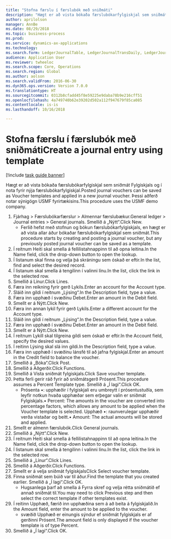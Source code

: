 ```yaml
--- 
title: "Stofna færslu í færslubók með sniðmáti"
description: "Hægt er að vista bókaða færslubókarfylgiskjal sem sniðmát Fylgiskjals og í nota fyrir nýja færslubókarfylgiskjal."
author: aprilolson
manager: AnnBe
ms.date: 08/29/2018
ms.topic: business-process
ms.prod: 
ms.service: dynamics-ax-applications
ms.technology: 
ms.search.form: LedgerJournalTable, LedgerJournalTransDaily, LedgerJournalTransVoucherTemplate
audience: Application User
ms.reviewer: twheeloc
ms.search.scope: Core, Operations
ms.search.region: Global
ms.author: aolson
ms.search.validFrom: 2016-06-30
ms.dyn365.ops.version: Version 7.0.0
ms.translationtype: HT
ms.sourcegitcommit: 0312b8cfadd45f8e59225e9daba78b9e216cff51
ms.openlocfilehash: 4a749740b62e39202d502a112f947679f85ca085
ms.contentlocale: is-is
ms.lasthandoff: 10/16/2018

---
```

# <a name="create-a-journal-entry-using-template"></a><span data-ttu-id="0e97c-103">Stofna færslu í færslubók með sniðmáti</span><span class="sxs-lookup"><span data-stu-id="0e97c-103">Create a journal entry using template</span></span>

[!include [task guide banner](../../includes/task-guide-banner.md)]

<span data-ttu-id="0e97c-104">Hægt er að vista bókaða færslubókarfylgiskjal sem sniðmát Fylgiskjals og í nota fyrir nýja færslubókarfylgiskjal.</span><span class="sxs-lookup"><span data-stu-id="0e97c-104">Posted journal vouchers can be saved as Voucher templates and applied in a new journal voucher.</span></span> <span data-ttu-id="0e97c-105">Þessi aðferð notar sýnigögn USMF fyrirtækisins.</span><span class="sxs-lookup"><span data-stu-id="0e97c-105">This procedure uses the USMF demo company.</span></span>

1. <span data-ttu-id="0e97c-106">Fjárhag > Færslubókarfærslur > Almennar færslubækur.</span><span class="sxs-lookup"><span data-stu-id="0e97c-106">General ledger > Journal entries > General journals.</span></span> <span data-ttu-id="0e97c-107">Smellið á „Nýtt“.</span><span class="sxs-lookup"><span data-stu-id="0e97c-107">Click New.</span></span>
    * <span data-ttu-id="0e97c-108">Ferlið hefst með stofnun og bókun færslubókarfylgiskjals, en hægt er að vista allar áður bókaðar færslubókarfylgiskjal sem sniðmát.</span><span class="sxs-lookup"><span data-stu-id="0e97c-108">This procedure starts by creating and posting a journal voucher, but any previously posted journal voucher can be saved as a template.</span></span>  
2. <span data-ttu-id="0e97c-109">Í reitnum Heiti skal smella á fellilistahnappinn til að opna leitina.</span><span class="sxs-lookup"><span data-stu-id="0e97c-109">In the Name field, click the drop-down button to open the lookup.</span></span>
3. <span data-ttu-id="0e97c-110">Í listanum skal finna og velja þá skráningu sem óskað er eftir.</span><span class="sxs-lookup"><span data-stu-id="0e97c-110">In the list, find and select the desired record.</span></span>
4. <span data-ttu-id="0e97c-111">Í listanum skal smella á tengilinn í valinni línu.</span><span class="sxs-lookup"><span data-stu-id="0e97c-111">In the list, click the link in the selected row.</span></span>
5. <span data-ttu-id="0e97c-112">Smellið á Línur.</span><span class="sxs-lookup"><span data-stu-id="0e97c-112">Click Lines.</span></span>
6. <span data-ttu-id="0e97c-113">Færa inn reikning fyrir gerð Lykils.</span><span class="sxs-lookup"><span data-stu-id="0e97c-113">Enter an account for the Account type.</span></span>
7. <span data-ttu-id="0e97c-114">Sláið inn gildi í reitnum „Lýsing“.</span><span class="sxs-lookup"><span data-stu-id="0e97c-114">In the Description field, type a value.</span></span>
8. <span data-ttu-id="0e97c-115">Færa inn upphæð í svæðinu Debet.</span><span class="sxs-lookup"><span data-stu-id="0e97c-115">Enter an amount in the Debit field.</span></span>
9. <span data-ttu-id="0e97c-116">Smellt er á Nýtt.</span><span class="sxs-lookup"><span data-stu-id="0e97c-116">Click New.</span></span>
10. <span data-ttu-id="0e97c-117">Færa inn annan lykil fyrir gerð Lykils.</span><span class="sxs-lookup"><span data-stu-id="0e97c-117">Enter a different account for the Account type.</span></span>
11. <span data-ttu-id="0e97c-118">Sláið inn gildi í reitnum „Lýsing“.</span><span class="sxs-lookup"><span data-stu-id="0e97c-118">In the Description field, type a value.</span></span>
12. <span data-ttu-id="0e97c-119">Færa inn upphæð í svæðinu Debet.</span><span class="sxs-lookup"><span data-stu-id="0e97c-119">Enter an amount in the Debit field.</span></span>
13. <span data-ttu-id="0e97c-120">Smellt er á Nýtt.</span><span class="sxs-lookup"><span data-stu-id="0e97c-120">Click New.</span></span>
14. <span data-ttu-id="0e97c-121">Í reitnum Lykill skal tilgreina gildi sem óskað er eftir.</span><span class="sxs-lookup"><span data-stu-id="0e97c-121">In the Account field, specify the desired values.</span></span>
15. <span data-ttu-id="0e97c-122">Í reitinn Lýsing skal slá inn gildi.</span><span class="sxs-lookup"><span data-stu-id="0e97c-122">In the Description field, type a value.</span></span>
16. <span data-ttu-id="0e97c-123">Færa inn upphæð í svæðinu lánsfé til að jafna fylgiskjal.</span><span class="sxs-lookup"><span data-stu-id="0e97c-123">Enter an amount in the Credit field to balance the voucher.</span></span>
17. <span data-ttu-id="0e97c-124">Smellið á „Bóka“.</span><span class="sxs-lookup"><span data-stu-id="0e97c-124">Click Post.</span></span>
18. <span data-ttu-id="0e97c-125">Smellið á Aðgerðir.</span><span class="sxs-lookup"><span data-stu-id="0e97c-125">Click Functions.</span></span>
19. <span data-ttu-id="0e97c-126">Smellið á Vista sniðmát fylgiskjals.</span><span class="sxs-lookup"><span data-stu-id="0e97c-126">Click Save voucher template.</span></span>
20. <span data-ttu-id="0e97c-127">Þetta ferli gerir ráð fyrir að sniðmátsgerð Prósent.</span><span class="sxs-lookup"><span data-stu-id="0e97c-127">This procedure assumes a Percent Template type.</span></span> <span data-ttu-id="0e97c-128">Smellið á „Í lagi“.</span><span class="sxs-lookup"><span data-stu-id="0e97c-128">Click OK.</span></span>
    * <span data-ttu-id="0e97c-129">Prósenta •: upphæðir í fylgiskjali eru umbreytt í prósentustuðla, sem leyfir notkun hvaða upphæðar sem erþegar valin er sniðmát Fylgiskjals.</span><span class="sxs-lookup"><span data-stu-id="0e97c-129">• Percent: The amounts in the voucher are converted into percentage factors, which allows any amount to be applied when the Voucher template is selected.</span></span>  <span data-ttu-id="0e97c-130">Upphæð •: raunverulegar upphæðir verða vistaðar og beitt.</span><span class="sxs-lookup"><span data-stu-id="0e97c-130">• Amount: The actual amounts will be stored and applied.</span></span>  
21. <span data-ttu-id="0e97c-131">Smellt er almenn færslubók.</span><span class="sxs-lookup"><span data-stu-id="0e97c-131">Click General journals.</span></span>
22. <span data-ttu-id="0e97c-132">Smellið á „Nýtt“.</span><span class="sxs-lookup"><span data-stu-id="0e97c-132">Click New.</span></span>
23. <span data-ttu-id="0e97c-133">Í reitnum Heiti skal smella á fellilistahnappinn til að opna leitina.</span><span class="sxs-lookup"><span data-stu-id="0e97c-133">In the Name field, click the drop-down button to open the lookup.</span></span>
24. <span data-ttu-id="0e97c-134">Í listanum skal smella á tengilinn í valinni línu.</span><span class="sxs-lookup"><span data-stu-id="0e97c-134">In the list, click the link in the selected row.</span></span>
25. <span data-ttu-id="0e97c-135">Smellið á „Línur“.</span><span class="sxs-lookup"><span data-stu-id="0e97c-135">Click Lines.</span></span>
26. <span data-ttu-id="0e97c-136">Smellið á Aðgerðir.</span><span class="sxs-lookup"><span data-stu-id="0e97c-136">Click Functions.</span></span>
27. <span data-ttu-id="0e97c-137">Smellt er á velja sniðmát fylgiskjals</span><span class="sxs-lookup"><span data-stu-id="0e97c-137">Click Select voucher template.</span></span>
28. <span data-ttu-id="0e97c-138">Finna sniðmát sem búið var til áður.</span><span class="sxs-lookup"><span data-stu-id="0e97c-138">Find the template that you created earlier.</span></span> <span data-ttu-id="0e97c-139">Smellið á „Í lagi“.</span><span class="sxs-lookup"><span data-stu-id="0e97c-139">Click OK.</span></span>
    * <span data-ttu-id="0e97c-140">Hugsanlega þarf að smella á Fyrra skref og velja rétta sniðmátið ef annað sniðmát til.</span><span class="sxs-lookup"><span data-stu-id="0e97c-140">You may need to click Previous step and then select the correct template if other templates exist.</span></span>  
29. <span data-ttu-id="0e97c-141">Í reitinn Upphæð, færið inn upphæðina sem á að beita á fylgiskjalið.</span><span class="sxs-lookup"><span data-stu-id="0e97c-141">In the Amount field, enter the amount to be applied to the voucher.</span></span>
    * <span data-ttu-id="0e97c-142">svæðið Upphæð er einungis sýndur ef sniðmát fylgiskjals er af gerðinni Prósent.</span><span class="sxs-lookup"><span data-stu-id="0e97c-142">The amount field is only displayed if the voucher template is of type Percent.</span></span>  
30. <span data-ttu-id="0e97c-143">Smellið á „Í lagi“.</span><span class="sxs-lookup"><span data-stu-id="0e97c-143">Click OK.</span></span>


